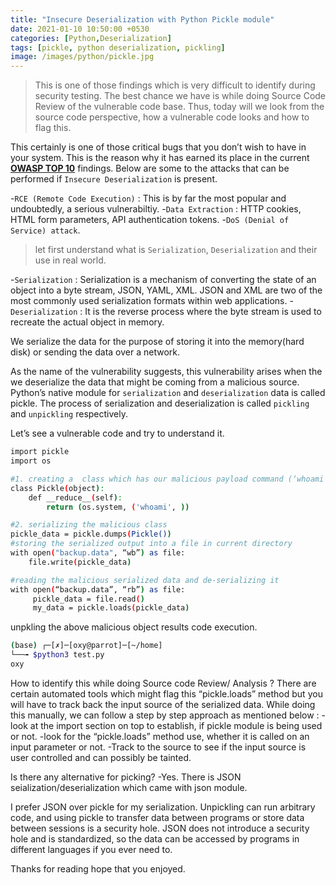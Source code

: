 ```yaml
---
title: "Insecure Deserialization with Python Pickle module"
date: 2021-01-10 10:50:00 +0530
categories: [Python,Deserialization]
tags: [pickle, python deserialization, pickling]
image: /images/python/pickle.jpg
---
```

> This is one of those findings which is very difficult to identify during security testing. The best chance we have is while doing Source Code Review of the vulnerable code base. Thus, today will we look from the source code perspective, how a vulnerable code looks and how to flag this.

This certainly is one of those critical bugs that you don’t wish to have in your system. This is the reason why it has earned its place in the current [**OWASP TOP 10**](https://owasp.org/www-project-top-ten/2017/A8_2017-Insecure_Deserialization.html) findings. Below are some to the attacks that can be performed if `Insecure Deserialization` is present.

-`RCE (Remote Code Execution)` : This is by far the most popular and undoubtedly, a serious vulnerabiltiy.
-`Data Extraction` : HTTP cookies, HTML form parameters, API authentication tokens.
-`DoS (Denial of Service) attack`.

> let first understand what is `Serialization`, `Deserialization` and their use in real world.

-`Serialization` : Serialization is a mechanism of converting the state of an object into a byte stream, JSON, YAML, XML. JSON and XML are two of the most commonly used serialization formats within web applications.
-`Deserialization` : It is the reverse process where the byte stream is used to recreate the actual object in memory.

We serialize the data for the purpose of storing it into the memory(hard disk) or sending the data over a network.

As the name of the vulnerability suggests, this vulnerability arises when the we deserialize the data that might be coming from a malicious source.
Python’s native module for `serialization` and `deserialization` data is called pickle. The process of serialization and deserialization is called `pickling` and `unpickling` respectively.


Let’s see a vulnerable code  and try to understand it.


```bash
import pickle
import os

#1. creating a  class which has our malicious payload command (‘whoami’)
class Pickle(object):
    def __reduce__(self):
        return (os.system, ('whoami', ))

#2. serializing the malicious class
pickle_data = pickle.dumps(Pickle())
#storing the serialized output into a file in current directory
with open("backup.data", “wb”) as file:
    file.write(pickle_data)

#reading the malicious serialized data and de-serializing it
with open(“backup.data”, “rb”) as file:
     pickle_data = file.read()
     my_data = pickle.loads(pickle_data)
```

unpkling the above malicious object results  code execution. 
```bash
(base) ┌─[✗]─[oxy@parrot]─[~/home]
└──╼ $python3 test.py 
oxy
```


How to identify this while doing Source code Review/ Analysis ?
There are certain automated tools which might flag this “pickle.loads” method but you will have to track back the input source of the serialized data.
While doing this manually, we can follow a step by step approach as mentioned below :
-look at the import section on top to establish, if pickle module is being used or not.
-look for the “pickle.loads” method use, whether it is called on an input parameter or not.
-Track to the source to see if the input source is user controlled and can possibly be tainted.



Is there any alternative for picking?
-Yes. There is  JSON seialization/deserialization  which came with json module.

I prefer JSON over pickle for my serialization. Unpickling can run arbitrary code, and using pickle to transfer data between programs or store data between sessions is a security hole. JSON does not introduce a security hole and is standardized, so the data can be accessed by programs in different languages if you ever need to.


Thanks for reading hope that you enjoyed.
